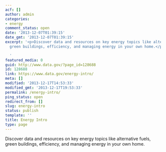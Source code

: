 ```yaml
---
acf: []
author: admin
categories:
- energy
comment_status: open
date: '2013-12-07T01:39:15'
date_gmt: '2013-12-07T01:39:15'
excerpt: '<p>Discover data and resources on key energy topics like alternative fuels,
  green buildings, efficiency, and managing energy in your own home.</p>

  '
featured_media: 0
guid: http://www.data.gov/?page_id=128688
id: 128688
link: https://www.data.gov/energy-intro/
meta: []
modified: '2013-12-17T14:53:33'
modified_gmt: '2013-12-17T19:53:33'
permalink: /energy-intro/
ping_status: open
redirect_from: []
slug: energy-intro
status: publish
template: ''
title: Energy Intro
type: page
---
```

Discover data and resources on key energy topics like alternative fuels, green buildings, efficiency, and managing energy in your own home.


